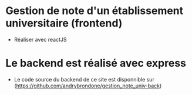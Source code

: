 # Gestion de note d'un établissement universitaire (frontend)

- Réaliser avec reactJS

# Le backend est réalisé avec express

- Le code source du backend de ce site est disponnible sur (https://github.com/andrybrondone/gestion_note_univ-back)
